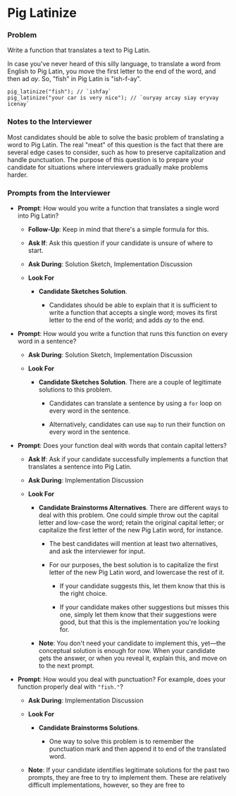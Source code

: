 # Pig Latinize

### Problem

Write a function that translates a text to Pig Latin.

In case you've never heard of this silly language, to translate a word from English to Pig Latin, you move the first letter to the end of the word, and then ad _ay_. So, "fish" in Pig Latin is "ish-f-ay".

```
pig_latinize("fish"); // `ishfay`
pig_latinize("your car is very nice"); // `ouryay arcay siay eryvay icenay`
```

### Notes to the Interviewer

Most candidates should be able to solve the basic problem of translating a word to Pig Latin. The real "meat" of this question is the fact that there are several edge cases to consider, such as how to preserve capitalization and handle punctuation. The purpose of this question is to prepare your candidate for situations where interviewers gradually make problems harder.

### Prompts from the Interviewer

* **Prompt**: How would you write a function that translates a single word into Pig Latin?

  * **Follow-Up**: Keep in mind that there's a simple formula for this.

  * **Ask If**: Ask this question if your candidate is unsure of where to start.

  * **Ask During**: Solution Sketch, Implementation Discussion

  * **Look For**

    * **Candidate Sketches Solution**.

      * Candidates should be able to explain that it is sufficient to write a function that accepts a single word; moves its first letter to the end of the world; and adds _ay_ to the end.

* **Prompt**: How would you write a function that runs this function on every word in a sentence?

  * **Ask During**: Solution Sketch, Implementation Discussion

  * **Look For**

    * **Candidate Sketches Solution**. There are a couple of legitimate solutions to this problem.

      * Candidates can translate a sentence by using a `for` loop on every word in the sentence.

      * Alternatively, candidates can use `map` to run their function on every word in the sentence.

* **Prompt**: Does your function deal with words that contain capital letters?

  * **Ask If**: Ask if your candidate successfully implements a function that translates a sentence into Pig Latin.

  * **Ask During**: Implementation Discussion

  * **Look For**

    * **Candidate Brainstorms Alternatives**. There are different ways to deal with this problem. One could simple throw out the capital letter and low-case the word; retain the original capital letter; or capitalize the first letter of the new Pig Latin word, for instance.

      * The best candidates will mention at least two alternatives, and ask the interviewer for input.

      * For our purposes, the best solution is to capitalize the first letter of the new Pig Latin word, and lowercase the rest of it.

        * If your candidate suggests this, let them know that this is the right choice.

        * If your candidate makes other suggestions but misses this one, simply let them know that their suggestions were good, but that this is the implementation you're looking for.

    * **Note**: You don't need your candidate to implement this, yet—the conceptual solution is enough for now. When your candidate gets the answer, or when you reveal it, explain this, and move on to the next prompt.

* **Prompt**: How would you deal with punctuation? For example, does your function properly deal with `"fish."`?

  * **Ask During**: Implementation Discussion

  * **Look For**

    * **Candidate Brainstorms Solutions**.

      * One way to solve this problem is to remember the punctuation mark and then append it to end of the translated word.

  * **Note**: If your candidate identifies legitimate solutions for the past two prompts, they are free to try to implement them. These are relatively difficult implementations, however, so they are free to
